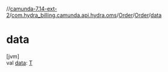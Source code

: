 //[camunda-7.14-ext-2](../../../../index.md)/[com.hydra_billing.camunda.api.hydra.oms](../../index.md)/[Order](../index.md)/[Order](index.md)/[data](data.md)

# data

[jvm]\
val [data](data.md): [T](index.md)
